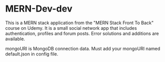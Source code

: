 # MERN-Dev-dev

This is a MERN stack application from the "MERN Stack Front To Back" course on Udemy. It is a small social network app that includes authentication, profiles and forum
posts. Error solutions and additions are available.

mongoURI is MongoDB connection data. Must add your mongoURI named default.json in config file.
